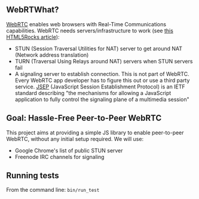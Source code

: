 ## WebRTWhat?
[WebRTC][webrtc] enables web browsers with Real-Time
Communications capabilities.
WebRTC needs servers/infrastructure to work (see [this HTML5Rocks article][webrtc-infra]):
- STUN (Session Traversal Utilities for NAT) server to get around NAT (Network address translation)
- TURN (Traversal Using Relays around NAT) servers when STUN servers fail
- A signaling server to establish connection. This is not part of WebRTC.
  Every WebRTC app developer has to figure this out or use a third party
  service. [JSEP][jsep] (JavaScript Session Establishment Protocol) is an IETF standard
  describing "the mechanisms for allowing a JavaScript application to fully
  control the signaling plane of a multimedia session"

## Goal: Hassle-Free Peer-to-Peer WebRTC
This project aims at providing a simple JS library to enable peer-to-peer
WebRTC, without any initial setup required. We will use:
- Google Chrome's list of public STUN server
- Freenode IRC channels for signaling

[webrtc]: http://www.webrtc.org/
[webrtc-infra]: http://www.html5rocks.com/en/tutorials/webrtc/infrastructure/
[jsep]: http://tools.ietf.org/html/draft-uberti-rtcweb-jsep

## Running tests
From the command line: `bin/run_test`
